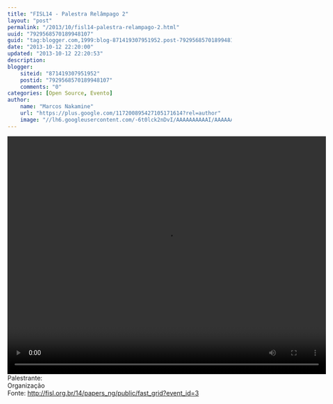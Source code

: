 ```yaml
---
title: "FISL14 - Palestra Relâmpago 2"
layout: "post"
permalink: "/2013/10/fisl14-palestra-relampago-2.html"
uuid: "7929568570189948107"
guid: "tag:blogger.com,1999:blog-871419307951952.post-7929568570189948107"
date: "2013-10-12 22:20:00"
updated: "2013-10-12 22:20:53"
description: 
blogger:
    siteid: "871419307951952"
    postid: "7929568570189948107"
    comments: "0"
categories: [Open Source, Evento]
author: 
    name: "Marcos Nakamine"
    url: "https://plus.google.com/117200895427105171614?rel=author"
    image: "//lh6.googleusercontent.com/-6t0lck2nDvI/AAAAAAAAAAI/AAAAAAAAOBw/_9ON3AiIr48/s32-c/photo.jpg"
---
```


<div class="css-full-post-content js-full-post-content">
<video controls="" height="535" width="716"><source src="http://hemingway.softwarelivre.org/fisl14/high/41c/sala41c-high-201307051907.ogg"></source>Your browser does not support the video tag.</video>Palestrante:<br>Organização<br>Fonte: <a href="http://fisl.org.br/14/papers_ng/public/fast_grid?event_id=3">http://fisl.org.br/14/papers_ng/public/fast_grid?event_id=3</a>
</div>